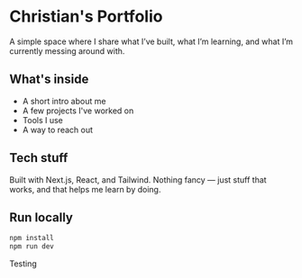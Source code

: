 # Christian's Portfolio

A simple space where I share what I’ve built, what I’m learning, and what I’m currently messing around with.

## What's inside

- A short intro about me
- A few projects I've worked on
- Tools I use
- A way to reach out

## Tech stuff

Built with Next.js, React, and Tailwind. Nothing fancy — just stuff that works, and that helps me learn by doing.

## Run locally

```bash
npm install
npm run dev
```

Testing
